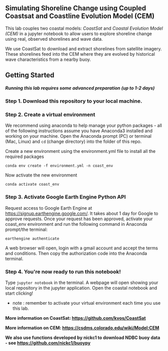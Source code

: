 ## Simulating Shoreline Change using Coupled Coastsat and Coastline Evolution Model (CEM)
This lab couples two coastal models: _CoastSat_ and _Coastal Evolution Model (CEM)_ in a jupyter notebook to allow users to explore shoreline change using real, observed shorelines and wave data. 

We use CoastSat to download and extract shorelines from satellite imagery.
These shorelines feed into the CEM where they are evolved by historical wave characteristics from a nearby buoy.

## Getting Started
##### Running this lab requires some advanced preparation (up to 1-2 days)
  ### Step 1. Download this repository to your local machine. 

  ### Step 2. Create a virtual environment
We recommend using anaconda to help manage your python packages - all of the following instructions assume you have Anaconda3 installed and working on your machine.
Open the Anaconda prompt (PC) or terminal (Mac, Linux) and ```cd``` (change directory) into the folder of this repo.

Create a new environment using the environment.yml file to install all the required packages
```
conda env create -f environment.yml -n coast_env
```

Now activate the new environment
```
conda activate coast_env
```

  ### Step 3. Activate Google Earth Engine Python API

Request access to Google Earth Engine at https://signup.earthengine.google.com/. It takes about 1 day for Google to approve requests.
Once your request has been approved, activate your coast_env environment and run the following command in Anaconda prompt/the terminal:
```
earthengine authenticate
```
A web browser will open, login with a gmail account and accept the terms and conditions. Then copy the authorization code into the Anaconda terminal.

  ### Step 4. You're now ready to run this notebook!

Type ```jupyter notebook``` in the terminal. A webpage will open showing your local repository in the jupyter application. Open the coastal notebook and start clicking!
* note : remember to activate your virtual environment each time you use this lab.


**More information on CoastSat: https://github.com/kvos/CoastSat**

**More information on CEM: https://csdms.colorado.edu/wiki/Model:CEM**

**We also use functions developed by nickc1 to download NDBC buoy data - see https://github.com/nickc1/buoypy**
